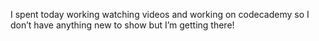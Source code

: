 I spent today working watching videos and working on codecademy so I don’t have anything new to show but I’m getting there!